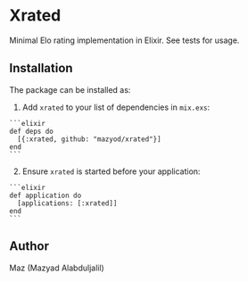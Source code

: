 # Xrated

Minimal Elo rating implementation in Elixir. See tests for usage.

## Installation

The package can be installed as:

  1. Add `xrated` to your list of dependencies in `mix.exs`:

    ```elixir
    def deps do
      [{:xrated, github: "mazyod/xrated"}]
    end
    ```

  2. Ensure `xrated` is started before your application:

    ```elixir
    def application do
      [applications: [:xrated]]
    end
    ```

## Author

Maz (Mazyad Alabduljalil)

